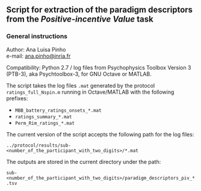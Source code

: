## Script for extraction of the paradigm descriptors from the *Positive-incentive Value* task  

### General instructions  

Author: Ana Luisa Pinho  
e-mail: ana.pinho@inria.fr

Compatibility: Python 2.7 / log files from Psychophysics Toolbox Version 3 (PTB-3), aka Psychtoolbox-3, for GNU Octave or MATLAB.

The script takes the log files `.mat` generated by the protocol `ratings_full_Nspin.m` running in Octave/MATLAB with the following prefixes:  

* `MBB_battery_ratings_onsets_*.mat`
* `ratings_summary_*.mat`
* `Perm_Rim_ratings_*.mat`  

The current version of the script accepts the following path for the log files:  

`../protocol/results/sub-<number_of_the_participant_with_two_digits>/*.mat`  

The outputs are stored in the current directory under the path:  

`sub-<number_of_the_participant_with_two_digits>/paradigm_descriptors_piv_*.tsv`

